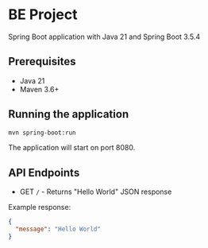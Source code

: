 # BE Project

Spring Boot application with Java 21 and Spring Boot 3.5.4

## Prerequisites
- Java 21
- Maven 3.6+

## Running the application

```bash
mvn spring-boot:run
```

The application will start on port 8080.

## API Endpoints

- GET `/` - Returns "Hello World" JSON response

Example response:
```json
{
  "message": "Hello World"
}
```
